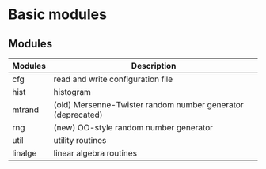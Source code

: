# Basic modules

## Modules

Modules     |  Description
------------|-------------------------------------
cfg         | read and write configuration file
hist        | histogram
mtrand      | (old) Mersenne-Twister random number generator (deprecated)
rng         | (new) OO-style random number generator
util        | utility routines
linalge     | linear algebra routines
